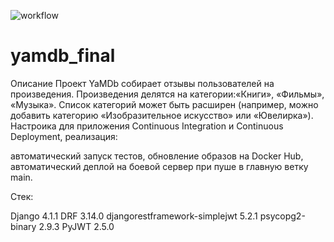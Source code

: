 ![workflow](https://github.com/kirillkutsko/yamdb_final/actions/workflows/main.yml/badge.svg)
# yamdb_final
Описание
Проект YaMDb собирает отзывы пользователей на произведения. Произведения делятся на категории:«Книги», «Фильмы», «Музыка». Список категорий может быть расширен (например, можно добавить категорию «Изобразительное искусство» или «Ювелирка»). Настроика для приложения Continuous Integration и Continuous Deployment, реализация:

автоматический запуск тестов,
обновление образов на Docker Hub,
автоматический деплой на боевой сервер при пуше в главную ветку main.

Стек:

Django 4.1.1
DRF 3.14.0
djangorestframework-simplejwt 5.2.1
psycopg2-binary 2.9.3
PyJWT 2.5.0
